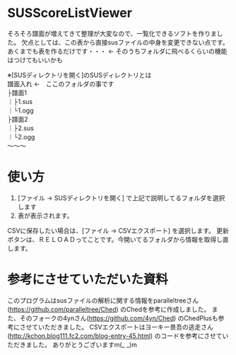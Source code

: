 # SUSScoreListViewer
そろそろ譜面が増えてきて整理が大変なので、一覧化できるソフトを作りました。
欠点としては、この表から直接susファイルの中身を変更できない点です。あくまでも表を作るだけです・・・ <- そのうちフォルダに飛べるくらいの機能はつけてもいいかも

※[SUSディレクトリを開く]のSUSディレクトリとは  
譜面入れ  <-　ここのフォルダの事です   
├譜面1  
｜├1.sus  
｜└1.ogg  
├譜面2  
｜├2.sus  
｜└2.ogg  
 ～～～  

# 使い方
1. [ファイル -> SUSディレクトリを開く] で上記で説明してるフォルダを選択します
2. 表が表示されます。

CSVに保存したい場合は、[ファイル -> CSVエクスポート] を選択します。
更新ボタンは、ＲＥＬＯＡＤってことです。今開いてるフォルダから情報を取得し直します。

# 参考にさせていただいた資料
このプログラムはsusファイルの解析に関する情報をparalleltreeさん(https://github.com/paralleltree/Ched) のChedを参考に作成しました。
また、そのフォークの4ynさん(https://github.com/4yn/Ched) のChedPlusも参考にさせていただきました。
CSVエクスポートはヨーキー景吾の逃走さん(http://kchon.blog111.fc2.com/blog-entry-45.html) のコードを参考にさせていただきました。
ありがとうございますm(_ _)m
